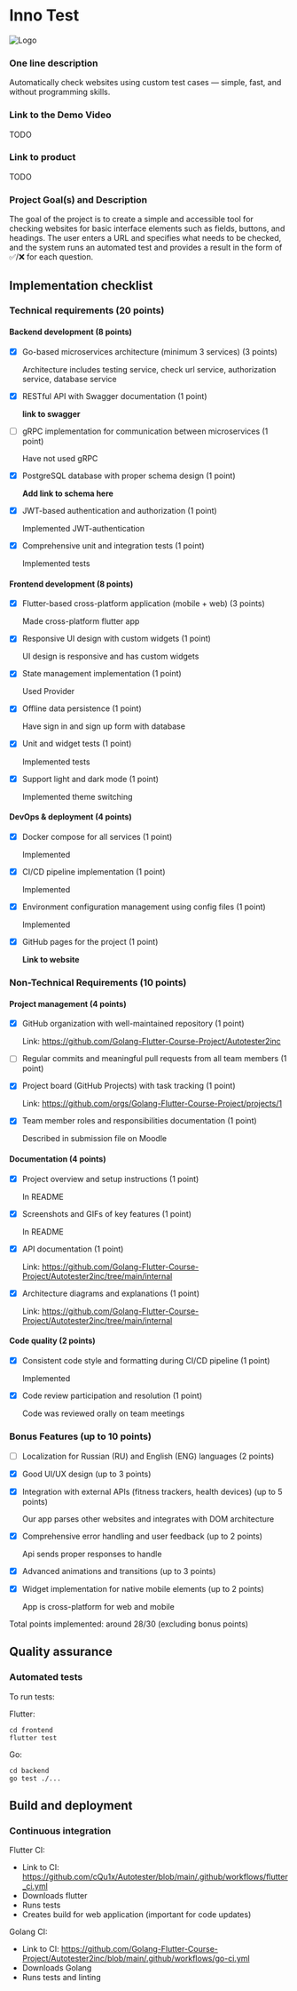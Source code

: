 # Inno Test
![Logo](./Assests/logo.jpg)

### One line description
Automatically check websites using custom test cases — simple, fast, and without programming skills.

### Link to the Demo Video

TODO

### Link to product

TODO

### Project Goal(s) and Description
The goal of the project is to create a simple and accessible tool for checking websites for basic interface elements such as fields, buttons, and headings. The user enters a URL and specifies what needs to be checked, and the system runs an automated test and provides a result in the form of ✅/❌ for each question.


## Implementation checklist

### Technical requirements (20 points)
#### Backend development (8 points)
- [X] Go-based microservices architecture (minimum 3 services) (3 points)

  Architecture includes testing service, check url service, authorization service, database service
- [X] RESTful API with Swagger documentation (1 point)

  **link to swagger**
- [ ] gRPC implementation for communication between microservices (1 point)

  Have not used gRPC
- [X] PostgreSQL database with proper schema design (1 point)

  **Add link to schema here**
- [X] JWT-based authentication and authorization (1 point)

  Implemented JWT-authentication
- [X] Comprehensive unit and integration tests (1 point)

  Implemented tests

#### Frontend development (8 points)
- [X] Flutter-based cross-platform application (mobile + web) (3 points)

  Made cross-platform flutter app
- [X] Responsive UI design with custom widgets (1 point)

  UI design is responsive and has custom widgets
- [X] State management implementation (1 point)

  Used Provider
- [X] Offline data persistence (1 point)

  Have sign in and sign up form with database
- [X] Unit and widget tests (1 point)

  Implemented tests
- [X] Support light and dark mode (1 point)

  Implemented theme switching

#### DevOps & deployment (4 points)
- [X] Docker compose for all services (1 point)

  Implemented
- [X] CI/CD pipeline implementation (1 point)

  Implemented
- [X] Environment configuration management using config files (1 point)

  Implemented
- [X] GitHub pages for the project (1 point)

  **Link to website**

### Non-Technical Requirements (10 points)
#### Project management (4 points)
- [X] GitHub organization with well-maintained repository (1 point)

  Link: https://github.com/Golang-Flutter-Course-Project/Autotester2inc
- [ ] Regular commits and meaningful pull requests from all team members (1 point)
- [X] Project board (GitHub Projects) with task tracking (1 point)

  Link: https://github.com/orgs/Golang-Flutter-Course-Project/projects/1
- [X] Team member roles and responsibilities documentation (1 point)

  Described in submission file on Moodle

#### Documentation (4 points)
- [X] Project overview and setup instructions (1 point)

  In README
- [X] Screenshots and GIFs of key features (1 point)

  In README
- [X] API documentation (1 point)

  Link: https://github.com/Golang-Flutter-Course-Project/Autotester2inc/tree/main/internal
- [X] Architecture diagrams and explanations (1 point)

  Link: https://github.com/Golang-Flutter-Course-Project/Autotester2inc/tree/main/internal

#### Code quality (2 points)
- [X] Consistent code style and formatting during CI/CD pipeline (1 point)

  Implemented
- [X] Code review participation and resolution (1 point)

  Code was reviewed orally on team meetings

### Bonus Features (up to 10 points)
- [ ] Localization for Russian (RU) and English (ENG) languages (2 points)
- [X] Good UI/UX design (up to 3 points)
- [X] Integration with external APIs (fitness trackers, health devices) (up to 5 points)

  Our app parses other websites and integrates with DOM architecture
- [X] Comprehensive error handling and user feedback (up to 2 points)

  Api sends proper responses to handle
- [X] Advanced animations and transitions (up to 3 points)

- [X] Widget implementation for native mobile elements (up to 2 points)

  App is cross-platform for web and mobile

Total points implemented: around 28/30 (excluding bonus points)

## Quality assurance

### Automated tests

To run tests:

Flutter:
```
cd frontend
flutter test
```

Go:
```
cd backend
go test ./...
```

## Build and deployment

### Continuous integration

Flutter CI:
- Link to CI: https://github.com/cQu1x/Autotester/blob/main/.github/workflows/flutter_ci.yml
- Downloads flutter
- Runs tests
- Creates build for web application (important for code updates)

Golang CI:
- Link to CI: https://github.com/Golang-Flutter-Course-Project/Autotester2inc/blob/main/.github/workflows/go-ci.yml
- Downloads Golang
- Runs tests and linting
